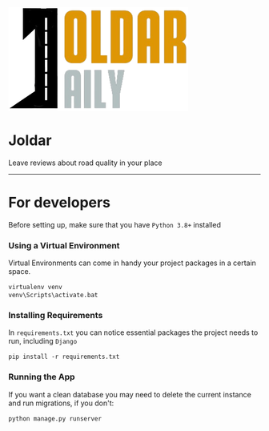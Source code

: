![Logo](./static/images/logo.png)

# Joldar
Leave reviews about road quality in your place

---

# For developers
Before setting up, make sure that you have `Python 3.8+` installed

### Using a Virtual Environment
Virtual Environments can come in handy your project packages in a certain space.

    virtualenv venv
    venv\Scripts\activate.bat

### Installing Requirements
In `requirements.txt` you can notice essential packages the project needs to run, including `Django`

    pip install -r requirements.txt

### Running the App
If you want a clean database you may need to delete the current instance and run migrations, if you don't:

    python manage.py runserver